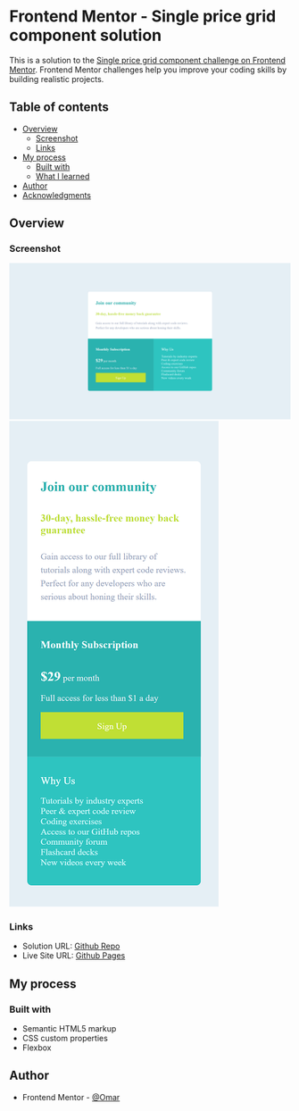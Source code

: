 # Frontend Mentor - Single price grid component solution

This is a solution to the [Single price grid component challenge on Frontend Mentor](https://www.frontendmentor.io/challenges/single-price-grid-component-5ce41129d0ff452fec5abbbc). Frontend Mentor challenges help you improve your coding skills by building realistic projects.

## Table of contents

- [Overview](#overview)
  - [Screenshot](#screenshot)
  - [Links](#links)
- [My process](#my-process)
  - [Built with](#built-with)
  - [What I learned](#what-i-learned)
- [Author](#author)
- [Acknowledgments](#acknowledgments)

## Overview

### Screenshot

![Preview Card](./screenshot/screenshot_1.png)
![Mobile View](./screenshot/screenshot_2.png)

### Links

- Solution URL: [Github Repo](https://github.com/to-my-learning-path/single-price-card)
- Live Site URL: [Github Pages](https://to-my-learning-path.github.io/single-price-card)

## My process

### Built with

- Semantic HTML5 markup
- CSS custom properties
- Flexbox

## Author

- Frontend Mentor - [@Omar](https://www.frontendmentor.io/profile/to-my-learning-path)
